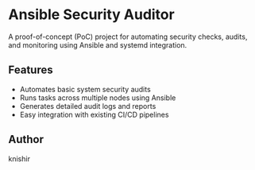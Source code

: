 # Ansible Security Auditor

A proof-of-concept (PoC) project for automating security checks, audits, and monitoring using Ansible and systemd integration.

## Features
- Automates basic system security audits
- Runs tasks across multiple nodes using Ansible
- Generates detailed audit logs and reports
- Easy integration with existing CI/CD pipelines

## Author
knishir

